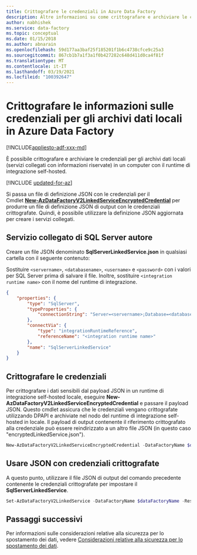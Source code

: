 ```yaml
---
title: Crittografare le credenziali in Azure Data Factory
description: Altre informazioni su come crittografare e archiviare le credenziali per gli archivi dati locali in un computer con il runtime di integrazione self-hosted.
author: nabhishek
ms.service: data-factory
ms.topic: conceptual
ms.date: 01/15/2018
ms.author: abnarain
ms.openlocfilehash: 59d177aa3baf25f185201f1b6c4738cfce9c25a3
ms.sourcegitcommit: 867cb1b7a1f3a1f0b427282c648d411d0ca4f81f
ms.translationtype: MT
ms.contentlocale: it-IT
ms.lasthandoff: 03/19/2021
ms.locfileid: "100392647"
---
```

# <a name="encrypt-credentials-for-on-premises-data-stores-in-azure-data-factory"></a>Crittografare le informazioni sulle credenziali per gli archivi dati locali in Azure Data Factory

[!INCLUDE[appliesto-adf-xxx-md](includes/appliesto-adf-xxx-md.md)]

È possibile crittografare e archiviare le credenziali per gli archivi dati locali (servizi collegati con informazioni riservate) in un computer con il runtime di integrazione self-hosted. 

[!INCLUDE [updated-for-az](../../includes/updated-for-az.md)]

Si passa un file di definizione JSON con le credenziali per il <br/>Cmdlet [**New-AzDataFactoryV2LinkedServiceEncryptedCredential**](/powershell/module/az.datafactory/New-AzDataFactoryV2LinkedServiceEncryptedCredential) per produrre un file di definizione JSON di output con le credenziali crittografate. Quindi, è possibile utilizzare la definizione JSON aggiornata per creare i servizi collegati.

## <a name="author-sql-server-linked-service"></a>Servizio collegato di SQL Server autore
Creare un file JSON denominato **SqlServerLinkedService.json** in qualsiasi cartella con il seguente contenuto:  

Sostituire `<servername>`, `<databasename>`, `<username>` e `<password>` con i valori per SQL Server prima di salvare il file. Inoltre, sostituire `<integration runtime name>` con il nome del runtime di integrazione. 

```json
{
    "properties": {
        "type": "SqlServer",
        "typeProperties": {
            "connectionString": "Server=<servername>;Database=<databasename>;User ID=<username>;Password=<password>;Timeout=60"
        },
        "connectVia": {
            "type": "integrationRuntimeReference",
            "referenceName": "<integration runtime name>"
        },
        "name": "SqlServerLinkedService"
    }
}
```

## <a name="encrypt-credentials"></a>Crittografare le credenziali
Per crittografare i dati sensibili dal payload JSON in un runtime di integrazione self-hosted locale, eseguire **New-AzDataFactoryV2LinkedServiceEncryptedCredential** e passare il payload JSON. Questo cmdlet assicura che le credenziali vengano crittografate utilizzando DPAPI e archiviate nel nodo del runtime di integrazione self-hosted in locale. Il payload di output contenente il riferimento crittografato alla credenziale può essere reindirizzato a un altro file JSON (in questo caso "encryptedLinkedService.json").

```powershell
New-AzDataFactoryV2LinkedServiceEncryptedCredential -DataFactoryName $dataFactoryName -ResourceGroupName $ResourceGroupName -Name "SqlServerLinkedService" -DefinitionFile ".\SQLServerLinkedService.json" > encryptedSQLServerLinkedService.json
```

## <a name="use-the-json-with-encrypted-credentials"></a>Usare JSON con credenziali crittografate
A questo punto, utilizzare il file JSON di output del comando precedente contenente le credenziali crittografate per impostare il **SqlServerLinkedService**.

```powershell
Set-AzDataFactoryV2LinkedService -DataFactoryName $dataFactoryName -ResourceGroupName $ResourceGroupName -Name "EncryptedSqlServerLinkedService" -DefinitionFile ".\encryptedSqlServerLinkedService.json" 
```

## <a name="next-steps"></a>Passaggi successivi
Per informazioni sulle considerazioni relative alla sicurezza per lo spostamento dei dati, vedere [Considerazioni relative alla sicurezza per lo spostamento dei dati](data-movement-security-considerations.md).


